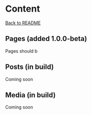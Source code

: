 # Content

[Back to README](https://github.com/dominicfallows/FP-Static-Site-Generator-with-CMS-Server/)

## <a name="pages"></a>Pages (added 1.0.0-beta)
Pages should b

## <a name="posts"></a>Posts (in build)
Coming soon

## <a name="media"></a>Media (in build)
Coming soon